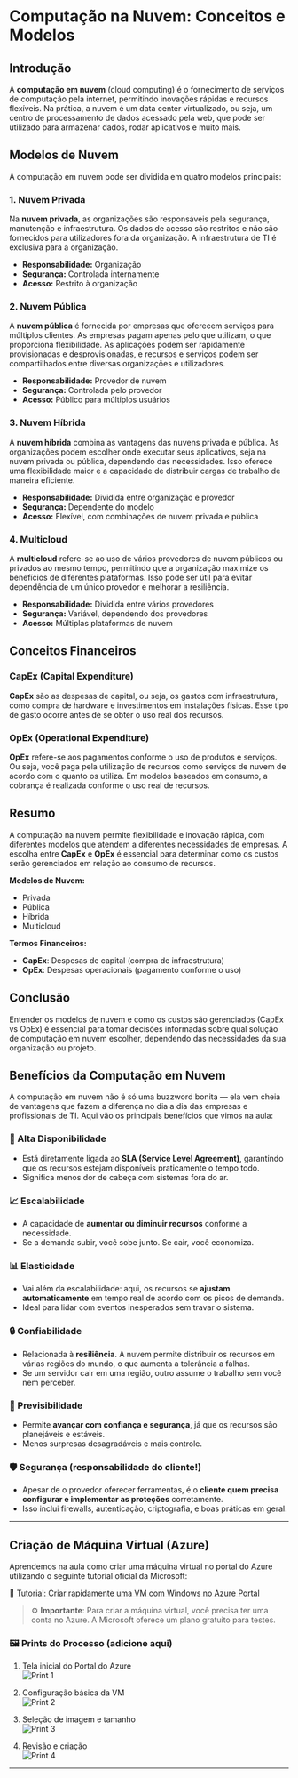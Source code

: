 # Computação na Nuvem: Conceitos e Modelos

## Introdução

A **computação em nuvem** (cloud computing) é o fornecimento de serviços de computação pela internet, permitindo inovações rápidas e recursos flexíveis. Na prática, a nuvem é um data center virtualizado, ou seja, um centro de processamento de dados acessado pela web, que pode ser utilizado para armazenar dados, rodar aplicativos e muito mais.

## Modelos de Nuvem

A computação em nuvem pode ser dividida em quatro modelos principais:

### 1. Nuvem Privada
Na **nuvem privada**, as organizações são responsáveis pela segurança, manutenção e infraestrutura. Os dados de acesso são restritos e não são fornecidos para utilizadores fora da organização. A infraestrutura de TI é exclusiva para a organização.

- **Responsabilidade:** Organização
- **Segurança:** Controlada internamente
- **Acesso:** Restrito à organização

### 2. Nuvem Pública
A **nuvem pública** é fornecida por empresas que oferecem serviços para múltiplos clientes. As empresas pagam apenas pelo que utilizam, o que proporciona flexibilidade. As aplicações podem ser rapidamente provisionadas e desprovisionadas, e recursos e serviços podem ser compartilhados entre diversas organizações e utilizadores.

- **Responsabilidade:** Provedor de nuvem
- **Segurança:** Controlada pelo provedor
- **Acesso:** Público para múltiplos usuários

### 3. Nuvem Híbrida
A **nuvem híbrida** combina as vantagens das nuvens privada e pública. As organizações podem escolher onde executar seus aplicativos, seja na nuvem privada ou pública, dependendo das necessidades. Isso oferece uma flexibilidade maior e a capacidade de distribuir cargas de trabalho de maneira eficiente.

- **Responsabilidade:** Dividida entre organização e provedor
- **Segurança:** Dependente do modelo
- **Acesso:** Flexível, com combinações de nuvem privada e pública

### 4. Multicloud
A **multicloud** refere-se ao uso de vários provedores de nuvem públicos ou privados ao mesmo tempo, permitindo que a organização maximize os benefícios de diferentes plataformas. Isso pode ser útil para evitar dependência de um único provedor e melhorar a resiliência.

- **Responsabilidade:** Dividida entre vários provedores
- **Segurança:** Variável, dependendo dos provedores
- **Acesso:** Múltiplas plataformas de nuvem

## Conceitos Financeiros

### CapEx (Capital Expenditure)
**CapEx** são as despesas de capital, ou seja, os gastos com infraestrutura, como compra de hardware e investimentos em instalações físicas. Esse tipo de gasto ocorre antes de se obter o uso real dos recursos.

### OpEx (Operational Expenditure)
**OpEx** refere-se aos pagamentos conforme o uso de produtos e serviços. Ou seja, você paga pela utilização de recursos como serviços de nuvem de acordo com o quanto os utiliza. Em modelos baseados em consumo, a cobrança é realizada conforme o uso real de recursos.

## Resumo

A computação na nuvem permite flexibilidade e inovação rápida, com diferentes modelos que atendem a diferentes necessidades de empresas. A escolha entre **CapEx** e **OpEx** é essencial para determinar como os custos serão gerenciados em relação ao consumo de recursos.

**Modelos de Nuvem:**
- Privada
- Pública
- Híbrida
- Multicloud

**Termos Financeiros:**
- **CapEx**: Despesas de capital (compra de infraestrutura)
- **OpEx**: Despesas operacionais (pagamento conforme o uso)

## Conclusão

Entender os modelos de nuvem e como os custos são gerenciados (CapEx vs OpEx) é essencial para tomar decisões informadas sobre qual solução de computação em nuvem escolher, dependendo das necessidades da sua organização ou projeto.

## Benefícios da Computação em Nuvem

A computação em nuvem não é só uma buzzword bonita — ela vem cheia de vantagens que fazem a diferença no dia a dia das empresas e profissionais de TI. Aqui vão os principais benefícios que vimos na aula:

### 🔄 Alta Disponibilidade
- Está diretamente ligada ao **SLA (Service Level Agreement)**, garantindo que os recursos estejam disponíveis praticamente o tempo todo.
- Significa menos dor de cabeça com sistemas fora do ar.

### 📈 Escalabilidade
- A capacidade de **aumentar ou diminuir recursos** conforme a necessidade.
- Se a demanda subir, você sobe junto. Se cair, você economiza.

### 📊 Elasticidade
- Vai além da escalabilidade: aqui, os recursos se **ajustam automaticamente** em tempo real de acordo com os picos de demanda.
- Ideal para lidar com eventos inesperados sem travar o sistema.

### 🔒 Confiabilidade
- Relacionada à **resiliência**. A nuvem permite distribuir os recursos em várias regiões do mundo, o que aumenta a tolerância a falhas.
- Se um servidor cair em uma região, outro assume o trabalho sem você nem perceber.

### 🧠 Previsibilidade
- Permite **avançar com confiança e segurança**, já que os recursos são planejáveis e estáveis.
- Menos surpresas desagradáveis e mais controle.

### 🛡️ Segurança (responsabilidade do cliente!)
- Apesar de o provedor oferecer ferramentas, é o **cliente quem precisa configurar e implementar as proteções** corretamente.
- Isso inclui firewalls, autenticação, criptografia, e boas práticas em geral.

---

## Criação de Máquina Virtual (Azure)

Aprendemos na aula como criar uma máquina virtual no portal do Azure utilizando o seguinte tutorial oficial da Microsoft:

🔗 [Tutorial: Criar rapidamente uma VM com Windows no Azure Portal](https://learn.microsoft.com/pt-br/azure/virtual-machines/windows/quick-create-portal)

> ⚙️ **Importante**: Para criar a máquina virtual, você precisa ter uma conta no Azure. A Microsoft oferece um plano gratuito para testes.

### 🖼️ Prints do Processo (adicione aqui)

1. Tela inicial do Portal do Azure  
   ![Print 1](./img/print1.png)

2. Configuração básica da VM  
   ![Print 2](./img/print2.png)

3. Seleção de imagem e tamanho  
   ![Print 3](./img/print3.png)

4. Revisão e criação  
   ![Print 4](./img/print4.png)

---




